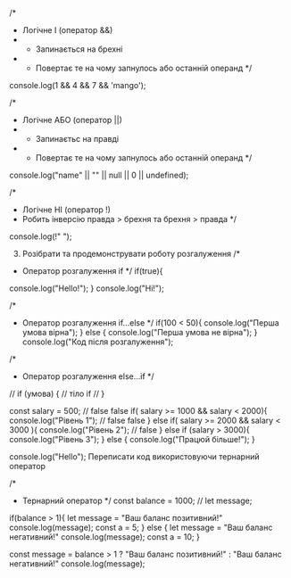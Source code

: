  /*
 * Логічне І (оператор &&)
 * - Запинається на брехні
 * - Повертає те на чому запнулось або останній операнд
 */


console.log(1 && 4 && 7 && 'mango');


/*
 * Логічне АБО (оператор ||)
 * - Запинаєтьс на правді
 * - Повертає те на чому запнулось або останній операнд
 */


console.log("name" || "" || null || 0 || undefined);


/*
 * Логічне НІ (оператор !)
 * Робить інверсію правда > брехня та брехня > правда
 */


console.log(!" ");


 3. Розібрати та продемонструвати роботу розгалуження
/*
 * Оператор розгалуження if
 */
if(true){


console.log("Hello!");
}
console.log("Hi!");




/*
 * Оператор розгалуження if...else
 */
if(100 < 50){
    console.log("Перша умова вірна");
} else {
    console.log("Перша умова не вірна");
}
console.log("Код після розгалуження");


/*
 * Оператор розгалуження else...if
 */

 // if (умова) {
// тіло if
// }


const salary = 500;
    // false            false
if( salary >= 1000 && salary < 2000){
    console.log("Рівень 1");
    //       false              false
} else if( salary >= 2000 && salary < 3000 ){
    console.log("Рівень 2");
    //     false
} else if (salary > 3000){
    console.log("Рівень 3");
} else {
    console.log("Працюй більше!");
}


console.log("Hello");
Переписати код використовуючи тернарний оператор


/*
 * Тернарний оператор
 */
const balance = 1000;
// let message;


if(balance > 1){
   let message = "Ваш баланс позитивний!"
   console.log(message);
   const a = 5;
} else {
   let message = "Ваш баланс негативний!"
   console.log(message);
   const a = 10;
}


const message = balance > 1 ? "Ваш баланс позитивний!" : "Ваш баланс негативний!"
console.log(message);
